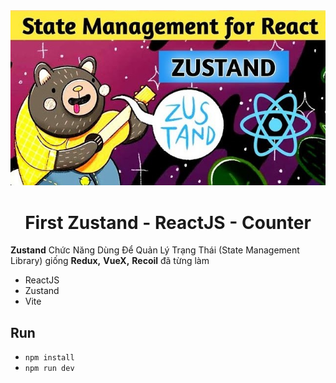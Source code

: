 <div align="center">
    <img src='./src/assets/zustand-react.jpg' width="800"/>
</div>

<div align="center">
    <h1>First Zustand - ReactJS - Counter</h1>
</div>

**Zustand** Chức Năng Dùng Để Quản Lý Trạng Thái (State Management Library) giống **Redux,** **VueX,** **Recoil** đã từng làm

- ReactJS
- Zustand
- Vite

## Run
- `npm install`
- `npm run dev`